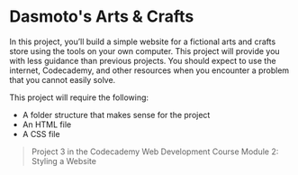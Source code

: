 # Dasmoto's Arts & Crafts

In this project, you’ll build a simple website for a fictional arts and crafts store using the tools on your own computer. This project will provide you with less guidance than previous projects. You should expect to use the internet, Codecademy, and other resources when you encounter a problem that you cannot easily solve.

This project will require the following:

  - A folder structure that makes sense for the project
  - An HTML file
  - A CSS file

> Project 3 in the Codecademy Web Development Course Module 2: Styling a Website
